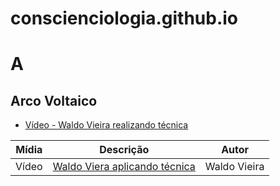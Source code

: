 # conscienciologia.github.io

# A

## Arco Voltaico

- [Vídeo - Waldo Vieira realizando técnica](https://www.youtube.com/watch?v=RDkHOBpvR_0)

| Mídia | Descrição | Autor |
|---| ---| --- |
| Vídeo | [Waldo Viera aplicando técnica](https://www.youtube.com/watch?v=RDkHOBpvR_0) | Waldo Vieira|
